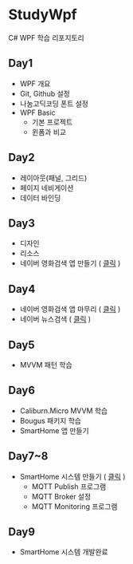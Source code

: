 # StudyWpf
C# WPF 학습 리포지토리

## Day1
- WPF 개요
- Git, Github 설정
- 나눔고딕코딩 폰트 설정
- WPF Basic
   - 기본 프로젝트
   - 윈폼과 비교

## Day2
- 레이아웃(패널, 그리드)
- 페이지 네비게이션
- 데이터 바인딩

## Day3
- 디자인
- 리소스
- 네이버 영화검색 앱 만들기 ( [클릭](https://github.com/yun10002/StudyWpf/tree/main/portfolio#naver-영화검색) )

## Day4
- 네이버 영화검색 앱 마무리 ( [클릭](https://github.com/yun10002/StudyWpf/tree/main/portfolio#naver-영화검색) )
- 네이버 뉴스검색 ( [클릭](https://github.com/yun10002/StudyWpf/tree/main/portfolio#naver-뉴스검색) )

## Day5
- MVVM 패턴 학습

## Day6
- Caliburn.Micro MVVM 학습
- Bougus 패키지 학습
- SmartHome 앱 만들기

## Day7~8
- SmartHome 시스템 만들기 ( [클릭](https://github.com/yun10002/StudyWpf/tree/main/portfolio#-모니터링앱) )
  - MQTT Publish 프로그램
  - MQTT Broker 설정
  - MQTT Monitoring 프로그램

## Day9
- SmartHome 시스템 개발완료
